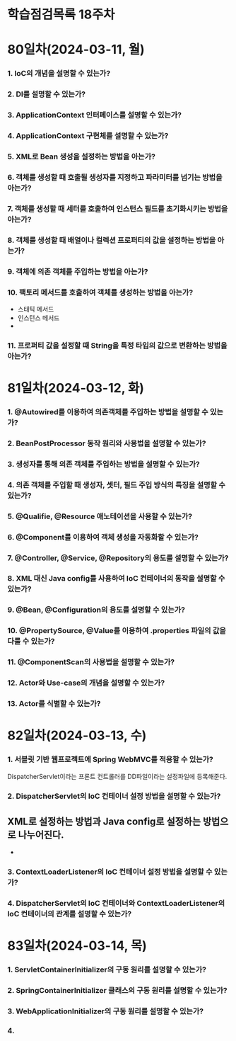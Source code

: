 # 학습점검목록 18주차

# 80일차(2024-03-11, 월)
### 1. IoC의 개념을 설명할 수 있는가?

### 2. DI를 설명할 수 있는가?

### 3. ApplicationContext 인터페이스를 설명할 수 있는가?

### 4. ApplicationContext 구현체를 설명할 수 있는가?

### 5. XML로 Bean 생성을 설정하는 방법을 아는가?

### 6. 객체를 생성할 때 호출될 생성자를 지정하고 파라미터를 넘기는 방법을 아는가?

### 7. 객체를 생성할 때 세터를 호출하여 인스턴스 필드를 초기화시키는 방법을 아는가?

### 8. 객체를 생성할 때 배열이나 컬렉션 프로퍼티의 값을 설정하는 방법을 아는가?

### 9. 객체에 의존 객체를 주입하는 방법을 아는가?

### 10. 팩토리 메서드를 호출하여 객체를 생성하는 방법을 아는가?
- 스태틱 메서드
- 인스턴스 메서드
- 

### 11. 프로퍼티 값을 설정할 때 String을 특정 타입의 값으로 변환하는 방법을 아는가?


# 81일차(2024-03-12, 화)
### 1. @Autowired를 이용하여 의존객체를 주입하는 방법을 설명할 수 있는가?

### 2. BeanPostProcessor 동작 원리와 사용법을 설명할 수 있는가?

### 3. 생성자를 통해 의존 객체를 주입하는 방법을 설명할 수 있는가?

### 4. 의존 객체를 주입할 때 생성자, 셋터, 필드 주입 방식의 특징을 설명할 수 있는가?

### 5. @Qualifie, @Resource 애노테이션을 사용할 수 있는가?

### 6. @Component를 이용하여 객체 생성을 자동화할 수 있는가?

### 7. @Controller, @Service, @Repository의 용도를 설명할 수 있는가?

### 8. XML 대신 Java config를 사용하여 IoC 컨테이너의 동작을 설명할 수 있는가?

### 9. @Bean, @Configuration의 용도를 설명할 수 있는가?

### 10. @PropertySource, @Value를 이용하여 .properties 파일의 값을 다룰 수 있는가?

### 11. @ComponentScan의 사용법을 설명할 수 있는가?

### 12. Actor와 Use-case의 개념을 설명할 수 있는가?

### 13. Actor를 식별할 수 있는가?


# 82일차(2024-03-13, 수)
### 1. 서블릿 기반 웹프로젝트에 Spring WebMVC를 적용할 수 있는가?
DispatcherServlet이라는 프론트 컨트롤러를 DD파일이라는 설정파일에 등록해준다. 

### 2. DispatcherServlet의 IoC 컨테이너 설정 방법을 설명할 수 있는가?
XML로 설정하는 방법과 Java config로 설정하는 방법으로 나누어진다. 
- 
- 

### 3. ContextLoaderListener의 IoC 컨테이너 설정 방법을 설명할 수 있는가?

### 4. DispatcherServlet의 IoC 컨테이너와 ContextLoaderListener의 IoC 컨테이너의 관계를 설명할 수 있는가?


# 83일차(2024-03-14, 목)
### 1. ServletContainerInitializer의 구동 원리를 설명할 수 있는가?

### 2. SpringContainerInitializer 클래스의 구동 원리를 설명할 수 있는가?

### 3. WebApplicationInitializer의 구동 원리를 설명할 수 있는가?

### 4. 
